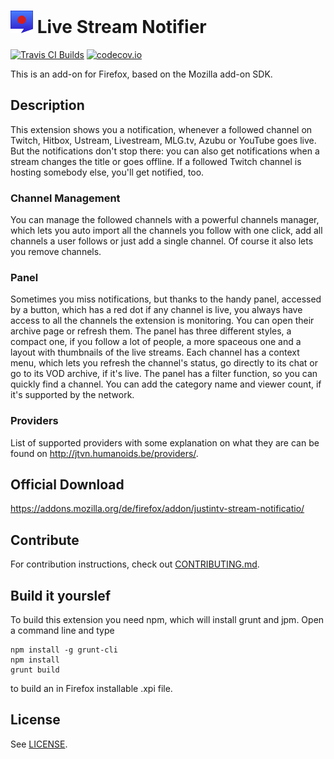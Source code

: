 # ![](data/icon36.png) Live Stream Notifier
[![Travis CI Builds](https://travis-ci.org/freaktechnik/justintv-stream-notifications.svg)](https://travis-ci.org/freaktechnik/justintv-stream-notifications) [![codecov.io](https://codecov.io/github/freaktechnik/justintv-stream-notifications/coverage.svg?branch=master)](https://codecov.io/github/freaktechnik/justintv-stream-notifications?branch=master)

This is an add-on for Firefox, based on the Mozilla add-on SDK.

## Description

This extension shows you a notification, whenever a followed channel on Twitch, Hitbox, Ustream, Livestream, MLG.tv, Azubu or YouTube goes live. But the notifications don't stop there: you can also get notifications when a stream changes the title or goes offline. If a followed Twitch channel is hosting somebody else, you'll get notified, too.

### Channel Management
You can manage the followed channels with a powerful channels manager, which lets you auto import all the channels you follow with one click, add all channels a user follows or just add a single channel. Of course it also lets you remove channels.

### Panel
Sometimes you miss notifications, but thanks to the handy panel, accessed by a button, which has a red dot if any channel is live, you always have access to all the channels the extension is monitoring. You can open their archive page or refresh them. The panel has three different styles, a compact one, if you follow a lot of people, a more spaceous one and a layout with thumbnails of the live streams. Each channel has a context menu, which lets you refresh the channel's status, go directly to its chat or go to its VOD archive, if it's live. The panel has a filter function, so you can quickly find a channel. You can add the category name and viewer count, if it's supported by the network.

### Providers
List of supported providers with some explanation on what they are can be found on http://jtvn.humanoids.be/providers/.

## Official Download

https://addons.mozilla.org/de/firefox/addon/justintv-stream-notificatio/

## Contribute
For contribution instructions, check out [CONTRIBUTING.md](CONTRIBUTING.md).

## Build it yourslef

To build this extension you need npm, which will install grunt and jpm. Open a command line and type
```
npm install -g grunt-cli
npm install
grunt build
```
to build an in Firefox installable .xpi file.

## License

See [LICENSE](LICENSE).
